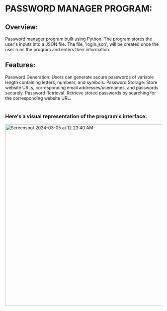 # PASSWORD MANAGER PROGRAM:

## Overview: 
Password manager program built using Python. The program stores the user's inputs into a JSON file. The file, 'login.json', will be created once the user runs the program and enters their information. 

## Features: 
Password Generation: Users can generate secure passwords of variable length containing letters, numbers, and symbols.
Password Storage: Store website URLs, corresponding email addresses/usernames, and passwords securely.
Password Retrieval: Retrieve stored passwords by searching for the corresponding website URL.
<br>
<br>
### Here's a visual representation of the program's interface:


<img width="584" alt="Screenshot 2024-03-05 at 12 23 40 AM" src="https://github.com/vikrammin/Password-Manager/assets/157865720/bb7a455f-a602-4e23-a5a3-00a3bb3d285f">
